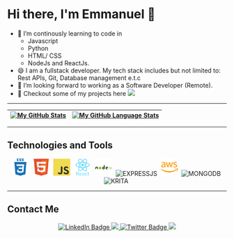 # Hi there, I'm Emmanuel 👋 #
* 🌱 I’m continously learning to code in
  * Javascript
  * Python
  * HTML/ CSS
  * NodeJs and ReactJs.
* 😄 I am a fullstack developer. My tech stack includes but not limited to: Rest APIs, Git, Database management e.t.c
* 👯 I’m looking forward to working as a Software Developer (Remote).
* 🔭 Checkout some of my projects here  <a href="https://iemmanuel104.github.io"><img src="https://img.shields.io/badge/Portfolio-blue?style=for- thebadge&logoColor=white" target = "_blank"/></a>

---

[![My GitHub Stats](https://github-readme-stats.vercel.app/api/?username=iEmmanuel104&count_private=true&theme=vision-friendly-dark&showicons=true)]()  | [![My GitHub Language Stats](https://github-readme-stats.vercel.app/api/top-langs/?username=iEmmanuel104&langs_count=5&theme=vision-friendly-dark)]()
------------- | -------------

---

## Technologies and Tools ##

<div align="center">
  <img src="https://github.com/devicons/devicon/blob/master/icons/css3/css3-plain-wordmark.svg"  title="CSS3" alt="CSS" width="40" height="40"/>&nbsp;
  <img src="https://github.com/devicons/devicon/blob/master/icons/html5/html5-original.svg" title="HTML5" alt="HTML" width="40" height="40"/>&nbsp;
  <img src="https://github.com/devicons/devicon/blob/master/icons/javascript/javascript-original.svg" title="JavaScript" alt="JavaScript" width="40" height="40"/>&nbsp;
  <img src="https://github.com/devicons/devicon/blob/master/icons/react/react-original-wordmark.svg" title="React" alt="React" width="40" height="40"/>&nbsp;
  <img src="https://github.com/devicons/devicon/blob/master/icons/nodejs/nodejs-original-wordmark.svg" title="NodeJS" alt="NodeJS" width="40" height="40"/>&nbsp;
  <img src="https://img.shields.io/badge/Express.js-000000?style=for-the-badge&logo=express&logoColor=white" title="EXPRESsJS" alt="EXPRESSJS" width="40" height="40"/>&nbsp;  
  <img src="https://github.com/devicons/devicon/blob/master/icons/amazonwebservices/amazonwebservices-plain-wordmark.svg" title="AWS" alt="AWS" width="40" height="40"/>&nbsp;
    <img src="https://img.shields.io/badge/MongoDB-4EA94B?style=for-the-badge&logo=mongodb&logoColor=white" title="MONGODB" alt="MONGODB" width="40" height="40"/>&nbsp;
  <img src="https://img.shields.io/badge/Krita-203759?style=for-the-badge&logo=krita&logoColor=EEF37B" title="KRITA" alt="KRITA" width="40" height="40"/>&nbsp;
</div>

---

## Contact Me ##

<div id="badges" align="center">
  <a href="https://www.linkedin.com/in/emmanuel-umukoro-2199a5189">
    <img src="https://img.shields.io/badge/LinkedIn-blue?style=for-the-badge&logo=linkedin&logoColor=white" alt="LinkedIn Badge"/>
  </a>
  <a href="Emmanuel.umukoro22@gmail.com">
    <img src = https://img.shields.io/badge/Gmail-D14836?style=for-the-badge&logo=gmail&logoColor=white>
  </a>
  <a href="https://twitter.com/EmmanuelUmukor0?t=D89llY3Z1G8jShMuK4HTzg&s=09">
    <img src="https://img.shields.io/badge/Twitter-blue?style=for-the-badge&logo=twitter&logoColor=white" alt="Twitter Badge"/>
  </a>
   <a href="https://dev.to/iEmmanuel104">
    <img src="https://img.shields.io/badge/dev.to-0A0A0A?style=for-the-badge&logo=devdotto&logoColor=white"/>
  </a>
</div>


